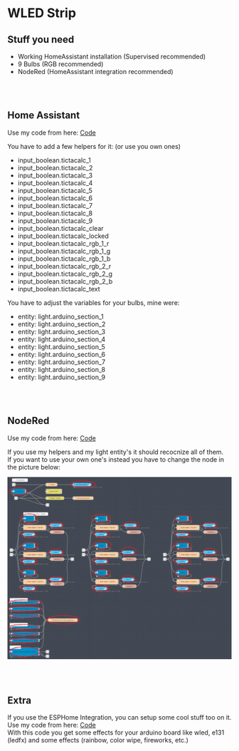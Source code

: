 # WLED Strip

## Stuff you need

- Working HomeAssistant installation (Supervised recommended)
- 9 Bulbs (RGB recommended)
- NodeRed (HomeAssistant integration recommended)

<br>
<br>

## Home Assistant
Use my code from here: [Code](/doc/code/HomeAssistant)

You have to add a few helpers for it: (or use you own ones)
- input_boolean.tictacalc_1
- input_boolean.tictacalc_2
- input_boolean.tictacalc_3
- input_boolean.tictacalc_4
- input_boolean.tictacalc_5
- input_boolean.tictacalc_6
- input_boolean.tictacalc_7
- input_boolean.tictacalc_8
- input_boolean.tictacalc_9
- input_boolean.tictacalc_clear
- input_boolean.tictacalc_locked
- input_boolean.tictacalc_rgb_1_r
- input_boolean.tictacalc_rgb_1_g
- input_boolean.tictacalc_rgb_1_b
- input_boolean.tictacalc_rgb_2_r
- input_boolean.tictacalc_rgb_2_g
- input_boolean.tictacalc_rgb_2_b
- input_boolean.tictacalc_text

You have to adjust the variables for your bulbs, mine were:
- entity: light.arduino_section_1
- entity: light.arduino_section_2
- entity: light.arduino_section_3
- entity: light.arduino_section_4
- entity: light.arduino_section_5
- entity: light.arduino_section_6
- entity: light.arduino_section_7
- entity: light.arduino_section_8
- entity: light.arduino_section_9

<br>
<br>

## NodeRed
Use my code from here: [Code](/doc/code/NodeRed)

If you use my helpers and my light entity's it should recocnize all of them. <br>
If you want to use your own one's instead you have to change the node in the picture below:

![](/doc/pic/NodeRed.png)

<br>
<br>


## Extra
If you use the ESPHome Integration, you can setup some cool stuff too on it. <br>
Use my code from here: [Code](/doc/code/ESPHome) <br>
With this code you get some effects for your arduino board like wled, e131 (ledfx) and some effects (rainbow, color wipe, fireworks, etc.)
